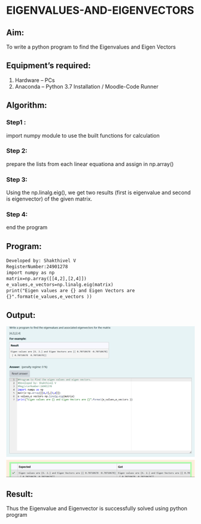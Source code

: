 # EIGENVALUES-AND-EIGENVECTORS
## Aim:
To write a python program to find the Eigenvalues and Eigen Vectors
## Equipment’s required:
1. 	Hardware – PCs
2. 	Anaconda – Python 3.7 Installation / Moodle-Code Runner
## Algorithm:
### Step1 :
import numpy module to use the built functions for calculation
### Step 2:
prepare the lists from each linear equationa and assign in np.array()
### Step 3:
Using the np.linalg.eig(),  we get two results (first is eigenvalue and second is eigenvector) of the given matrix.

### Step 4:
end the program

## Program:
```
Developed by: Shakthivel V
RegisterNumber:24901278
import numpy as np
matrix=np.array([[4,2],[2,4]])
e_values,e_vectors=np.linalg.eig(matrix)
print("Eigen values are {} and Eigen Vectors are {}".format(e_values,e_vectors ))
```
## Output:
![image 1](<Screenshot 2024-11-18 162327.png>)
## Result:
Thus the Eigenvalue and Eigenvector is successfully solved using python program
